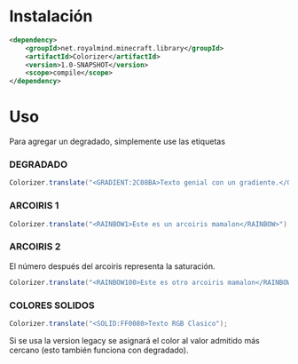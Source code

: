 # Instalación

```xml
<dependency>
    <groupId>net.royalmind.minecraft.library</groupId>
    <artifactId>Colorizer</artifactId>
    <version>1.0-SNAPSHOT</version>
    <scope>compile</scope>
</dependency>
```

# Uso
Para agregar un degradado, simplemente use las etiquetas <GRADIENT>

### DEGRADADO
```java
Colorizer.translate("<GRADIENT:2C08BA>Texto genial con un gradiente.</GRADIENT:028A97>");
```
### ARCOIRIS 1
```java
Colorizer.translate("<RAINBOW1>Este es un arcoiris mamalon</RAINBOW>");
```
### ARCOIRIS 2
El número después del arcoiris representa la saturación.
```java
Colorizer.translate("<RAINBOW100>Este es otro arcoiris mamalon</RAINBOW>");
```
### COLORES SOLIDOS
```java
Colorizer.translate("<SOLID:FF0080>Texto RGB Clasico");
```

Si se usa la version legacy se asignará el color al valor admitido más cercano (esto también funciona con degradado).
